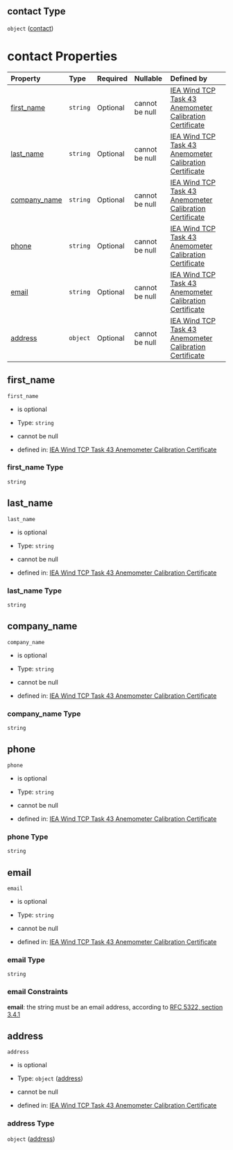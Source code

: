 ## contact Type

`object` ([contact](iea43\_anemometer_calibration-definitions-contact.md))

# contact Properties

| Property                      | Type     | Required | Nullable       | Defined by                                                                                                                                                                                                                                                                                                                                                       |
| :---------------------------- | :------- | :------- | :------------- | :--------------------------------------------------------------------------------------------------------------------------------------------------------------------------------------------------------------------------------------------------------------------------------------------------------------------------------------------------------------- |
| [first_name](#first_name)     | `string` | Optional | cannot be null | [IEA Wind TCP Task 43 Anemometer Calibration Certificate](iea43_anemometer_calibration-definitions-contact-properties-first_name.md "https://raw.githubusercontent.com/IEA-Task-43/digital_wra_data_standard/calibration_schema/digital_calibration_certificate/schema/iea43_anemometer_calibration.schema.json#/definitions/contact/properties/first_name")     |
| [last_name](#last_name)       | `string` | Optional | cannot be null | [IEA Wind TCP Task 43 Anemometer Calibration Certificate](iea43_anemometer_calibration-definitions-contact-properties-last_name.md "https://raw.githubusercontent.com/IEA-Task-43/digital_wra_data_standard/calibration_schema/digital_calibration_certificate/schema/iea43_anemometer_calibration.schema.json#/definitions/contact/properties/last_name")       |
| [company_name](#company_name) | `string` | Optional | cannot be null | [IEA Wind TCP Task 43 Anemometer Calibration Certificate](iea43_anemometer_calibration-definitions-contact-properties-company_name.md "https://raw.githubusercontent.com/IEA-Task-43/digital_wra_data_standard/calibration_schema/digital_calibration_certificate/schema/iea43_anemometer_calibration.schema.json#/definitions/contact/properties/company_name") |
| [phone](#phone)               | `string` | Optional | cannot be null | [IEA Wind TCP Task 43 Anemometer Calibration Certificate](iea43_anemometer_calibration-definitions-contact-properties-phone.md "https://raw.githubusercontent.com/IEA-Task-43/digital_wra_data_standard/calibration_schema/digital_calibration_certificate/schema/iea43_anemometer_calibration.schema.json#/definitions/contact/properties/phone")               |
| [email](#email)               | `string` | Optional | cannot be null | [IEA Wind TCP Task 43 Anemometer Calibration Certificate](iea43_anemometer_calibration-definitions-contact-properties-email.md "https://raw.githubusercontent.com/IEA-Task-43/digital_wra_data_standard/calibration_schema/digital_calibration_certificate/schema/iea43_anemometer_calibration.schema.json#/definitions/contact/properties/email")               |
| [address](#address)           | `object` | Optional | cannot be null | [IEA Wind TCP Task 43 Anemometer Calibration Certificate](iea43_anemometer_calibration-definitions-contact-properties-address.md "https://raw.githubusercontent.com/IEA-Task-43/digital_wra_data_standard/calibration_schema/digital_calibration_certificate/schema/iea43_anemometer_calibration.schema.json#/definitions/contact/properties/address")           |

## first_name



`first_name`

*   is optional

*   Type: `string`

*   cannot be null

*   defined in: [IEA Wind TCP Task 43 Anemometer Calibration Certificate](iea43\_anemometer_calibration-definitions-contact-properties-first_name.md "https://raw.githubusercontent.com/IEA-Task-43/digital_wra_data_standard/calibration_schema/digital_calibration_certificate/schema/iea43\_anemometer_calibration.schema.json#/definitions/contact/properties/first_name")

### first_name Type

`string`

## last_name



`last_name`

*   is optional

*   Type: `string`

*   cannot be null

*   defined in: [IEA Wind TCP Task 43 Anemometer Calibration Certificate](iea43\_anemometer_calibration-definitions-contact-properties-last_name.md "https://raw.githubusercontent.com/IEA-Task-43/digital_wra_data_standard/calibration_schema/digital_calibration_certificate/schema/iea43\_anemometer_calibration.schema.json#/definitions/contact/properties/last_name")

### last_name Type

`string`

## company_name



`company_name`

*   is optional

*   Type: `string`

*   cannot be null

*   defined in: [IEA Wind TCP Task 43 Anemometer Calibration Certificate](iea43\_anemometer_calibration-definitions-contact-properties-company_name.md "https://raw.githubusercontent.com/IEA-Task-43/digital_wra_data_standard/calibration_schema/digital_calibration_certificate/schema/iea43\_anemometer_calibration.schema.json#/definitions/contact/properties/company_name")

### company_name Type

`string`

## phone



`phone`

*   is optional

*   Type: `string`

*   cannot be null

*   defined in: [IEA Wind TCP Task 43 Anemometer Calibration Certificate](iea43\_anemometer_calibration-definitions-contact-properties-phone.md "https://raw.githubusercontent.com/IEA-Task-43/digital_wra_data_standard/calibration_schema/digital_calibration_certificate/schema/iea43\_anemometer_calibration.schema.json#/definitions/contact/properties/phone")

### phone Type

`string`

## email



`email`

*   is optional

*   Type: `string`

*   cannot be null

*   defined in: [IEA Wind TCP Task 43 Anemometer Calibration Certificate](iea43\_anemometer_calibration-definitions-contact-properties-email.md "https://raw.githubusercontent.com/IEA-Task-43/digital_wra_data_standard/calibration_schema/digital_calibration_certificate/schema/iea43\_anemometer_calibration.schema.json#/definitions/contact/properties/email")

### email Type

`string`

### email Constraints

**email**: the string must be an email address, according to [RFC 5322, section 3.4.1](https://tools.ietf.org/html/rfc5322 "check the specification")

## address



`address`

*   is optional

*   Type: `object` ([address](iea43\_anemometer_calibration-definitions-contact-properties-address.md))

*   cannot be null

*   defined in: [IEA Wind TCP Task 43 Anemometer Calibration Certificate](iea43\_anemometer_calibration-definitions-contact-properties-address.md "https://raw.githubusercontent.com/IEA-Task-43/digital_wra_data_standard/calibration_schema/digital_calibration_certificate/schema/iea43\_anemometer_calibration.schema.json#/definitions/contact/properties/address")

### address Type

`object` ([address](iea43\_anemometer_calibration-definitions-contact-properties-address.md))
